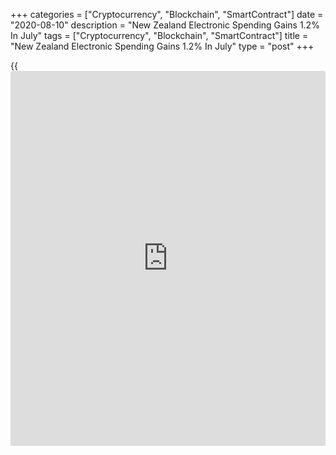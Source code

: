 +++
categories = ["Cryptocurrency", "Blockchain", "SmartContract"]
date = "2020-08-10"
description = "New Zealand Electronic Spending Gains 1.2% In July"
tags = ["Cryptocurrency", "Blockchain", "SmartContract"]
title = "New Zealand Electronic Spending Gains 1.2% In July"
type = "post"
+++

{{<iframe id="large-banner" src="https://www.bounty.group/#slide=18.0" width="100%" height="600" scrolling="no" style="border: 0px solid rgb(216, 221, 230); border-radius: 3px;">}}

The total value of credit card spending in New Zealand was up a
seasonally adjusted 1.2 percent on month in June (1.1 percent
unadjusted), Statistics New Zealand said on Tuesday.

That was well shy of expectations for a gain of 13.8 percent following
the 16.3 percent jump in June.

On a yearly basis, credit card spending climbed 11.4 percent after
rising 8.0 percent in the previous month.

Spending in the retail industries was up 11 percent on year or NZ$610
million, while spending in the core retail industries (which excludes
the automotive industry) climbed an annual 13 percent or NZ$616 million.

For comments and feedback [contact](https://www.playgroundfx.com/contact/): editorial@rtt[news](https://www.letsplayfx.com/blog/forex-news-website/).com

[Economic News][1]

 **What parts of the world are seeing the best (and worst) economic
performances lately? Click[here][2] to check out our [Econ Scorecard][2]
and find out! See up-to-the-moment [ranking](https://www.playgroundfx.com/blog/crypto-exchange-ranking/)s for the best and worst
performers in [GDP][3], [unemployment rate][4], [inflation][5] and much
more.**

   1. www.rtt[news](https://www.letsplayfx.com/blog/forex-news-website/).com/Content/EconomicNews.aspx
   2. www.rtt[news](https://www.letsplayfx.com/blog/forex-news-website/).com/economic-scorecard/world-rank/PPI/highest-performance.aspx
   3. www.rtt[news](https://www.letsplayfx.com/blog/forex-news-website/).com/economic-scorecard/world-rank/GDP/highest-performance.aspx
   4. www.rtt[news](https://www.letsplayfx.com/blog/forex-news-website/).com/economic-scorecard/world-rank/unemployment-rate/lowest-performance.aspx
   5. www.rtt[news](https://www.letsplayfx.com/blog/forex-news-website/).com/economic-scorecard/world-rank/CPI/highest-performance.aspx